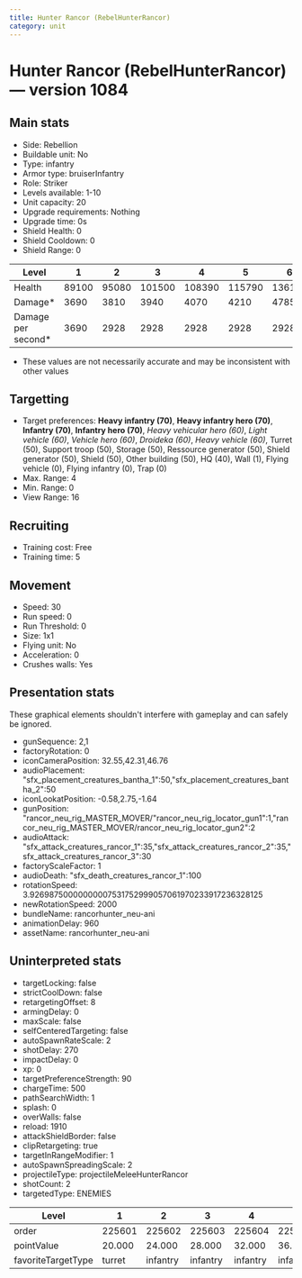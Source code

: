 ```yaml
---
title: Hunter Rancor (RebelHunterRancor)
category: unit
---
```


# Hunter Rancor (RebelHunterRancor) — version 1084

## Main stats

  * Side: Rebellion
  * Buildable unit: No
  * Type: infantry
  * Armor type: bruiserInfantry
  * Role: Striker
  * Levels available: 1-10
  * Unit capacity: 20
  * Upgrade requirements: Nothing
  * Upgrade time: 0s
  * Shield Health: 0
  * Shield Cooldown: 0
  * Shield Range: 0

|Level             |1    |2    |3     |4     |5     |6     |7     |8     |9     |10    |
|------------------|-----|-----|------|------|------|------|------|------|------|------|
|Health            |89100|95080|101500|108390|115790|136125|145530|169800|181680|190325|
|Damage*           |3690 |3810 |3940  |4070  |4210  |4785  |4950  |5580  |5772  |6225  |
|Damage per second*|3690 |2928 |2928  |2928  |2928  |2928  |2928  |2928  |2928  |2928  |

* These values are not necessarily accurate and may be inconsistent with other values

## Targetting

  * Target preferences: **Heavy infantry (70)**, **Heavy infantry hero (70)**, **Infantry (70)**, **Infantry hero (70)**, _Heavy vehicular hero (60)_, _Light vehicle (60)_, _Vehicle hero (60)_, _Droideka (60)_, _Heavy vehicle (60)_, Turret (50), Support troop (50), Storage (50), Ressource generator (50), Shield generator (50), Shield (50), Other building (50), HQ (40), Wall (1), Flying vehicle (0), Flying infantry (0), Trap (0)
  * Max. Range: 4
  * Min. Range: 0
  * View Range: 16

## Recruiting

  * Training cost: Free
  * Training time: 5

## Movement

  * Speed: 30
  * Run speed: 0
  * Run Threshold: 0
  * Size: 1x1
  * Flying unit: No
  * Acceleration: 0
  * Crushes walls: Yes

## Presentation stats

These graphical elements shouldn't interfere with gameplay and can safely be ignored.

  * gunSequence: 2,1
  * factoryRotation: 0
  * iconCameraPosition: 32.55,42.31,46.76
  * audioPlacement: "sfx_placement_creatures_bantha_1":50,"sfx_placement_creatures_bantha_2":50
  * iconLookatPosition: -0.58,2.75,-1.64
  * gunPosition: "rancor_neu_rig_MASTER_MOVER/"rancor_neu_rig_locator_gun1":1,"rancor_neu_rig_MASTER_MOVER/rancor_neu_rig_locator_gun2":2
  * audioAttack: "sfx_attack_creatures_rancor_1":35,"sfx_attack_creatures_rancor_2":35,"sfx_attack_creatures_rancor_3":30
  * factoryScaleFactor: 1
  * audioDeath: "sfx_death_creatures_rancor_1":100
  * rotationSpeed: 3.92698750000000007531752999057061970233917236328125
  * newRotationSpeed: 2000
  * bundleName: rancorhunter_neu-ani
  * animationDelay: 960
  * assetName: rancorhunter_neu-ani

## Uninterpreted stats

  * targetLocking: false
  * strictCoolDown: false
  * retargetingOffset: 8
  * armingDelay: 0
  * maxScale: false
  * selfCenteredTargeting: false
  * autoSpawnRateScale: 2
  * shotDelay: 270
  * impactDelay: 0
  * xp: 0
  * targetPreferenceStrength: 90
  * chargeTime: 500
  * pathSearchWidth: 1
  * splash: 0
  * overWalls: false
  * reload: 1910
  * attackShieldBorder: false
  * clipRetargeting: true
  * targetInRangeModifier: 1
  * autoSpawnSpreadingScale: 2
  * projectileType: projectileMeleeHunterRancor
  * shotCount: 2
  * targetedType: ENEMIES

|Level             |1     |2       |3       |4       |5       |6       |7       |8       |9       |10      |
|------------------|------|--------|--------|--------|--------|--------|--------|--------|--------|--------|
|order             |225601|225602  |225603  |225604  |225605  |225606  |225607  |225608  |225609  |225610  |
|pointValue        |20.000|24.000  |28.000  |32.000  |36.000  |40.000  |44.000  |48.000  |52.000  |60.000  |
|favoriteTargetType|turret|infantry|infantry|infantry|infantry|infantry|infantry|infantry|infantry|infantry|

